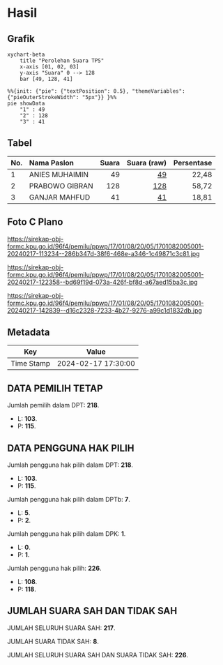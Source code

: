 # Hasil

## Grafik

```mermaid
xychart-beta
    title "Perolehan Suara TPS"
    x-axis [01, 02, 03]
    y-axis "Suara" 0 --> 128
    bar [49, 128, 41]
```

```mermaid
%%{init: {"pie": {"textPosition": 0.5}, "themeVariables": {"pieOuterStrokeWidth": "5px"}} }%%
pie showData
    "1" : 49
    "2" : 128
    "3" : 41
```

## Tabel

| No. | Nama Paslon    | Suara | Suara (raw) | Persentase |
|:--- |:-------------- | -----:| -----------:| ----------:|
| 1   | ANIES MUHAIMIN | 49    | [49][p-1]   | 22,48      |
| 2   | PRABOWO GIBRAN | 128   | [128][p-2]  | 58,72      |
| 3   | GANJAR MAHFUD  | 41    | [41][p-3]   | 18,81      |


[p-1]: https://github.com/gigit-pemilu/pemilu-2024-17-bengkulu/blob/main/pilpres/hitung-suara/sub/17-bengkulu/sub/01-bengkulu-selatan/sub/08-air-nipis/sub/2005-palak-bengkerung/sub/001-tps/sub/paslon-1.txt
[p-2]: https://github.com/gigit-pemilu/pemilu-2024-17-bengkulu/blob/main/pilpres/hitung-suara/sub/17-bengkulu/sub/01-bengkulu-selatan/sub/08-air-nipis/sub/2005-palak-bengkerung/sub/001-tps/sub/paslon-2.txt
[p-3]: https://github.com/gigit-pemilu/pemilu-2024-17-bengkulu/blob/main/pilpres/hitung-suara/sub/17-bengkulu/sub/01-bengkulu-selatan/sub/08-air-nipis/sub/2005-palak-bengkerung/sub/001-tps/sub/paslon-3.txt

## Foto C Plano

https://sirekap-obj-formc.kpu.go.id/96f4/pemilu/ppwp/17/01/08/20/05/1701082005001-20240217-113234--286b347d-38f6-468e-a346-1c49871c3c81.jpg

https://sirekap-obj-formc.kpu.go.id/96f4/pemilu/ppwp/17/01/08/20/05/1701082005001-20240217-122358--bd69f19d-073a-426f-bf8d-a67aed15ba3c.jpg

https://sirekap-obj-formc.kpu.go.id/96f4/pemilu/ppwp/17/01/08/20/05/1701082005001-20240217-142839--d16c2328-7233-4b27-9276-a99c1d1832db.jpg


## Metadata

| Key        | Value               |
| ---------- | ------------------- |
| Time Stamp | 2024-02-17 17:30:00 |


## DATA PEMILIH TETAP

Jumlah pemilih dalam DPT: **218**.
 * L: **103**.
 * P: **115**.

## DATA PENGGUNA HAK PILIH

Jumlah pengguna hak pilih dalam DPT: **218**.
 * L: **103**.
 * P: **115**.

Jumlah pengguna hak pilih dalam DPTb: **7**.
 * L: **5**.
 * P: **2**.

Jumlah pengguna hak pilih dalam DPK: **1**.
 * L: **0**.
 * P: **1**.

Jumlah pengguna hak pilih: **226**.
 * L: **108**.
 * P: **118**.

## JUMLAH SUARA SAH DAN TIDAK SAH

JUMLAH SELURUH SUARA SAH: **217**.

JUMLAH SUARA TIDAK SAH: **8**.

JUMLAH SELURUH SUARA SAH DAN SUARA TIDAK SAH: **226**.


